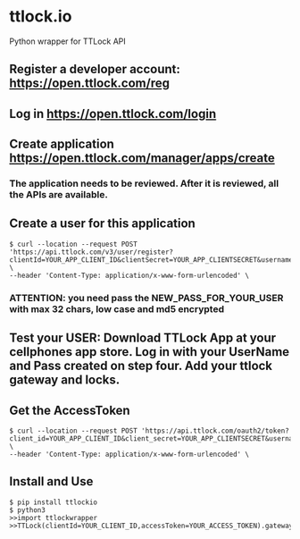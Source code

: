 # ttlock.io
Python wrapper for TTLock API

## Register a developer account: https://open.ttlock.com/reg

## Log in https://open.ttlock.com/login

## Create application https://open.ttlock.com/manager/apps/create
### The application needs to be reviewed. After it is reviewed, all the APIs are available.

## Create a user for this application
```
$ curl --location --request POST 'https://api.ttlock.com/v3/user/register?clientId=YOUR_APP_CLIENT_ID&clientSecret=YOUR_APP_CLIENTSECRET&username=NEW_NAME_FOR_YOUR_USER&password=NEW_PASS_FOR_YOUR_USER&date=CURRENTMILLIS' \
--header 'Content-Type: application/x-www-form-urlencoded' \
```
### ATTENTION: you need pass the NEW_PASS_FOR_YOUR_USER with max 32 chars, low case and md5 encrypted

## Test your USER: Download TTLock App at your cellphones app store. Log in with your UserName and Pass created on step four. Add your ttlock gateway and locks.

## Get the AccessToken

```
$ curl --location --request POST 'https://api.ttlock.com/oauth2/token?client_id=YOUR_APP_CLIENT_ID&client_secret=YOUR_APP_CLIENTSECRET&username=NAME_FOR_YOUR_USER_CREATE_ON_LAST_STEP&password=NEW_PASS_FOR_YOUR_USER_CREATE_ON_LAST_STEP&grant_type=password&redirect_uri=https://yourdomain.com/' \
--header 'Content-Type: application/x-www-form-urlencoded' \
```

## Install and Use 
```
$ pip install ttlockio 
$ python3
>>import ttlockwrapper
>>TTLock(clientId=YOUR_CLIENT_ID,accessToken=YOUR_ACCESS_TOKEN).gateways_list()
```